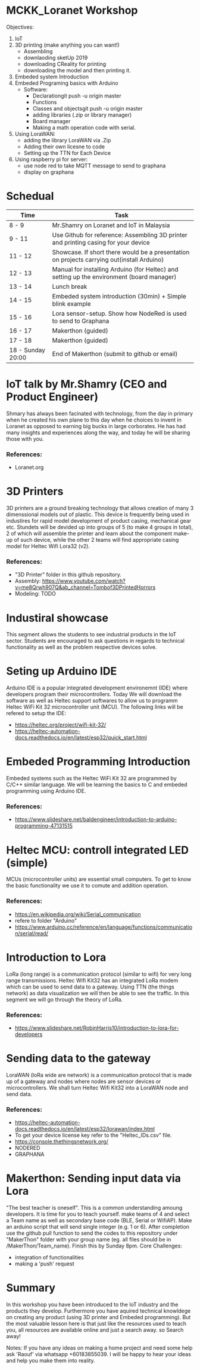 # MCKK_Loranet Workshop
Objectives:
1. IoT
2. 3D printing (make anything you can want!)
   - Assembling
   - downlaoding sketUp 2019
   - downloading CReality for printing
   - downloading the model and then printing it.
3. Embeded system Introduction
4. Embeded Programing basics with Arduino
   - Software:
     - Declarationgit push -u origin master
     - Functions
     - Classes and objectsgit push -u origin master
     - adding libraries (.zip or library manager)
     - Board manager
     - Making a math operation code with serial.
5. Using LoraWAN:
   - adding the library LoraWAN via .Zip
   - Adding their own licesne to code
   - Setting up the TTN for Each Device
7. Using raspberry pi for server:
   - use node red to take MQTT message to send to graphana
   - display on graphana
   
# Schedual
Time | Task
------------ | -------------
8 - 9 | Mr.Shamry on Loranet and IoT in Malaysia
9 - 11 | Use Github for reference: Assembling 3D printer and printing casing for your device
11 - 12 | Showcase. If short there would be a presentation on projects carrying out(install Arduino)
12 - 13 | Manual for installing Arduino (for Heltec) and setting up the environment (board manager)
13 - 14 | Lunch break
14 - 15 | Embeded system introduction (30min) + Simple blink example
15 - 16 | Lora sensor-setup. Show how NodeRed is used to send to Graphana
16 - 17 | Makerthon (guided)
17 - 18 | Makerthon (guided)
18 - Sunday 20:00 | End of Makerthon (submit to github or email)

# IoT talk by Mr.Shamry (CEO and Product Engineer)
Shmary has always been facinated with technology, from the day in primary when he created his own plane to this day when he choices to invent in Loranet as opposed to earning big bucks in large corborates. He has had many insights and experiences along the way, and today he will be sharing those with you.
### References:
- Loranet.org

# 3D Printers
3D printers are a ground breaking technology that allows creation of many 3 dimenssional models out of plastic. This device is frequently being used in industires for rapid model development of product casing, mechanical gear etc. Stundets will be devided up into groups of 5 (to make 4 groups in total), 2 of which will assemble the printer and learn about the component make-up of such device, while the other 2 teams will find appropriate casing model for Heltec Wifi Lora32 (v2). 
### References:
- "3D Printer" folder in this github repository.
- Assembly: https://www.youtube.com/watch?v=me8Qrwh907Q&ab_channel=Tombof3DPrintedHorrors
- Modeling: TODO

# Industiral showcase
This segment allows the students to see industrial products in the IoT sector. Students are encouraged to ask questions in regards to technical functionality as well as the problem respective devices solve.

# Seting up Arduino IDE
Arduino IDE is a popular integrated development environemnt (IDE) where developers program their microcontrollers. Today We will download the software as well as Heltec support softwares to allow us to programm Heltec WiFi Kit 32 microcontroller unit (MCU).
The following links will be refered to setup the IDE:
- https://heltec.org/project/wifi-kit-32/
- https://heltec-automation-docs.readthedocs.io/en/latest/esp32/quick_start.html

# Embeded Programming Introduction
Embeded systems such as the Heltec WiFi Kit 32 are programmed by C/C++ similar language. We will be learning the basics to C and embeded programming using Arduino IDE.
### References:
- https://www.slideshare.net/baldengineer/introduction-to-arduino-programming-47131515

# Heltec MCU: controll integrated LED (simple)
MCUs (microcontroller units) are essential small computers. To get to know the basic functionality we use it to comute and addition operation. 
### References:
- https://en.wikipedia.org/wiki/Serial_communication
- refere to folder "Arduino"
- https://www.arduino.cc/reference/en/language/functions/communication/serial/read/

# Introduction to Lora
LoRa (long range) is a communication protocol (similar to wifi) for very long range transmissions. Heltec Wifi Kit32 has an integrated LoRa modem which can be used to send data to a gateway. Using TTN (the things network) as data visualization we will then be able to see the traffic. In this segment we will go through the theory of LoRa.
### References:
- https://www.slideshare.net/RobinHarris10/introduction-to-lora-for-developers

# Sending data to the gateway
LoraWAN (loRa wide are network) is a communication protocol that is made up of a gateway and nodes where nodes are sensor devices or microcontrollers. We shall turn Heltec Wifi Kit32 into a LoraWAN node and send data.
### References:
- https://heltec-automation-docs.readthedocs.io/en/latest/esp32/lorawan/index.html
- To get your device license key refer to the "Heltec_IDs.csv" file.
- https://console.thethingsnetwork.org/
- NODERED
- GRAPHANA

# Makerthon: Sending input data via Lora
"The best teacher is oneself". This is a common understanding amoung developers. It is time for you to teach yourself. make teams of 4 and select a Team name as well as secondary base code (BLE, Serial or WifiAP). Make an arduino script that will send single integer (e.g. 1 or 6). After completion use the github pull function to send the codes to this repository under "MakerThon" folder with your group name (eg. all files should be in /MakerThon/Team_name). Finish this by Sunday 8pm.
Core Challenges:
- integration of functionalities
- making a 'push' request

# Summary
In this workshop you have been introduced to the IoT industry and the products they develop. Furthermore you have aquired technical knowldege on creating any product (using 3D printer and Embeded programming). But the most valuable lesson here is that just like the resources used to teach you, all resources are available online and just a search away. so Search away!

Notes: If you have any ideas on making a home project and need some help ask 'Raouf' via whatsapp +60183855039. I will be happy to hear your ideas and help you make them into reality.
